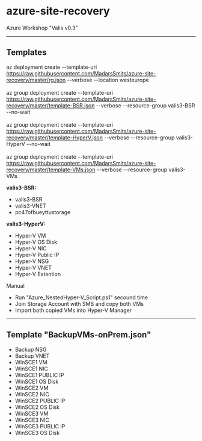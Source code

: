 # azure-site-recovery
Azure Workshop "Valis v0.3"

---------------
Templates
---------------
az deployment create --template-uri https://raw.githubusercontent.com/MadarsSmits/azure-site-recovery/master/rg.json --verbose --location westeurope<br/><br/>
az group deployment create --template-uri https://raw.githubusercontent.com/MadarsSmits/azure-site-recovery/master/template-BSR.json --verbose --resource-group valis3-BSR --no-wait<br/><br/>
az group deployment create --template-uri https://raw.githubusercontent.com/MadarsSmits/azure-site-recovery/master/template-HyperV.json --verbose --resource-group valis3-HyperV --no-wait<br/><br/>
az group deployment create --template-uri https://raw.githubusercontent.com/MadarsSmits/azure-site-recovery/master/template-VMs.json --verbose --resource-group valis3-VMs

__valis3-BSR:__
- valis3-BSR
- valis3-VNET
- pc47ofbueyttustorage

__valis3-HyperV:__
- Hyper-V VM
- Hyper-V OS Disk
- Hyper-V NIC
- Hyper-V Public IP
- Hyper-V NSG
- Hyper-V VNET
- Hyper-V Extention

Manual
- Run "Azure_NestedHyper-V_Script.ps1" secound time
- Join Storage Account with SMB and copy both VMs
- Import both copied VMs into Hyper-V Manager

------------------------
Template "BackupVMs-onPrem.json"
------------------------


- Backup NSG
- Backup VNET
- WinSCE1 VM
- WinSCE1 NIC
- WinSCE1 PUBLIC IP
- WinSCE1 OS Disk
- WinSCE2 VM
- WinSCE2 NIC
- WinSCE2 PUBLIC IP
- WinSCE2 OS Disk
- WinSCE3 VM
- WinSCE3 NIC
- WinSCE3 PUBLIC IP
- WinSCE3 OS Disk